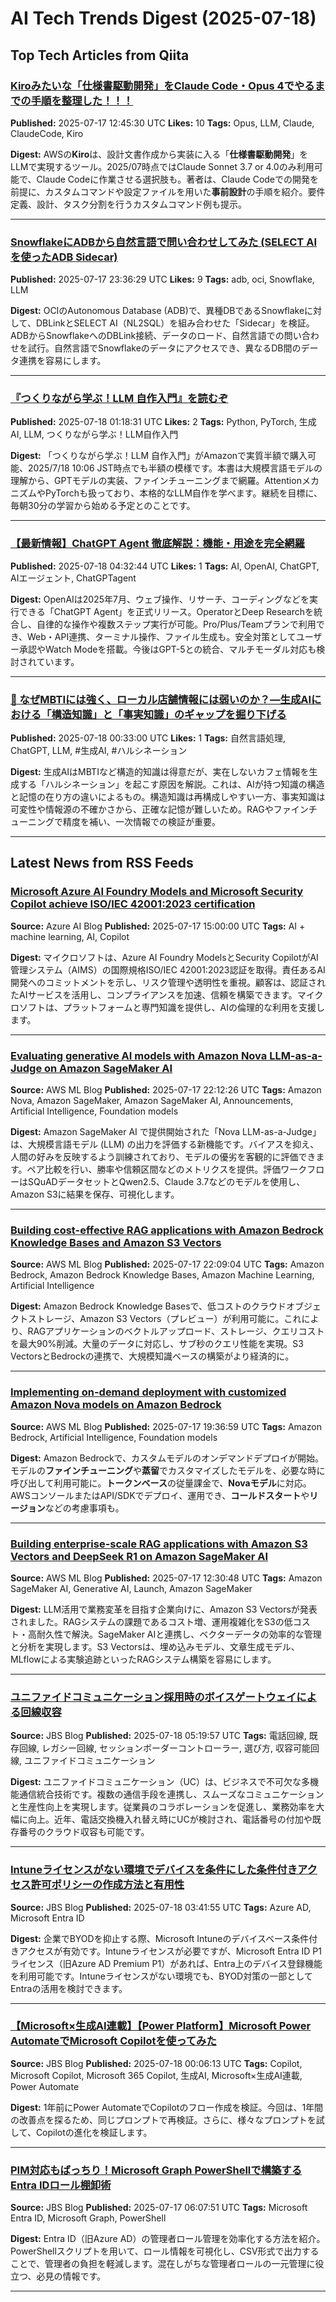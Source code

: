 # AI Tech Trends Digest (2025-07-18)


## Top Tech Articles from Qiita


### [Kiroみたいな「仕様書駆動開発」をClaude Code・Opus 4でやるまでの手順を整理した！！！](https://qiita.com/nokonoko_1203/items/8bafb6033409aadccd9f)
**Published:** 2025-07-17 12:45:30 UTC
**Likes:** 10
**Tags:** Opus, LLM, Claude, ClaudeCode, Kiro

**Digest:**
AWSの**Kiro**は、設計文書作成から実装に入る「**仕様書駆動開発**」をLLMで実現するツール。2025/07時点ではClaude Sonnet 3.7 or 4.0のみ利用可能で、Claude Codeに作業させる選択肢も。著者は、Claude Codeでの開発を前提に、カスタムコマンドや設定ファイルを用いた**事前設計**の手順を紹介。要件定義、設計、タスク分割を行うカスタムコマンド例も提示。

---

### [SnowflakeにADBから自然言語で問い合わせしてみた (SELECT AIを使ったADB Sidecar)](https://qiita.com/ssfujita/items/580a0b351f63f0278289)
**Published:** 2025-07-17 23:36:29 UTC
**Likes:** 9
**Tags:** adb, oci, Snowflake, LLM

**Digest:**
OCIのAutonomous Database (ADB)で、異種DBであるSnowflakeに対して、DBLinkとSELECT AI（NL2SQL）を組み合わせた「Sidecar」を検証。ADBからSnowflakeへのDBLink接続、データのロード、自然言語での問い合わせを試行。自然言語でSnowflakeのデータにアクセスでき、異なるDB間のデータ連携を容易にします。

---

### [『つくりながら学ぶ！LLM 自作入門』を読むぞ](https://qiita.com/RyuGotoo/items/06bf782c021a54ed06d5)
**Published:** 2025-07-18 01:18:31 UTC
**Likes:** 2
**Tags:** Python, PyTorch, 生成AI, LLM, つくりながら学ぶ！LLM自作入門

**Digest:**
「つくりながら学ぶ！LLM 自作入門」がAmazonで実質半額で購入可能、2025/7/18 10:06 JST時点でも半額の模様です。本書は大規模言語モデルの理解から、GPTモデルの実装、ファインチューニングまで網羅。AttentionメカニズムやPyTorchも扱っており、本格的なLLM自作を学べます。継続を目標に、毎朝30分の学習から始める予定とのことです。

---

### [【最新情報】ChatGPT Agent 徹底解説：機能・用途を完全網羅](https://qiita.com/nolanlover0527/items/f611f3c29c1fc66383a2)
**Published:** 2025-07-18 04:32:44 UTC
**Likes:** 1
**Tags:** AI, OpenAI, ChatGPT, AIエージェント, ChatGPTagent

**Digest:**
OpenAIは2025年7月、ウェブ操作、リサーチ、コーディングなどを実行できる「ChatGPT Agent」を正式リリース。OperatorとDeep Researchを統合し、自律的な操作や複数ステップ実行が可能。Pro/Plus/Teamプランで利用でき、Web・API連携、ターミナル操作、ファイル生成も。安全対策としてユーザー承認やWatch Modeを搭載。今後はGPT-5との統合、マルチモーダル対応も検討されています。

---

### [🧪 なぜMBTIには強く、ローカル店舗情報には弱いのか？―生成AIにおける「構造知識」と「事実知識」のギャップを掘り下げる](https://qiita.com/Pinko-zeevaa/items/67e4119bd7eb23b6dc4a)
**Published:** 2025-07-18 00:33:00 UTC
**Likes:** 1
**Tags:** 自然言語処理, ChatGPT, LLM, #生成AI, #ハルシネーション

**Digest:**
生成AIはMBTIなど構造的知識は得意だが、実在しないカフェ情報を生成する「ハルシネーション」を起こす原因を解説。これは、AIが持つ知識の構造と記憶の在り方の違いによるもの。構造知識は再構成しやすい一方、事実知識は可変性や情報源の不確かさから、正確な記憶が難しいため。RAGやファインチューニングで精度を補い、一次情報での検証が重要。

---

## Latest News from RSS Feeds


### [Microsoft Azure AI Foundry Models and Microsoft Security Copilot achieve ISO/IEC 42001:2023 certification](https://azure.microsoft.com/en-us/blog/microsoft-azure-ai-foundry-models-and-microsoft-security-copilot-achieve-iso-iec-420012023-certification/)
**Source:** Azure AI Blog
**Published:** 2025-07-17 15:00:00 UTC
**Tags:** AI + machine learning, AI, Copilot

**Digest:**
マイクロソフトは、Azure AI Foundry ModelsとSecurity CopilotがAI管理システム（AIMS）の国際規格ISO/IEC 42001:2023認証を取得。責任あるAI開発へのコミットメントを示し、リスク管理や透明性を重視。顧客は、認証されたAIサービスを活用し、コンプライアンスを加速、信頼を構築できます。マイクロソフトは、プラットフォームと専門知識を提供し、AIの倫理的な利用を支援します。

---

### [Evaluating generative AI models with Amazon Nova LLM-as-a-Judge on Amazon SageMaker AI](https://aws.amazon.com/blogs/machine-learning/evaluating-generative-ai-models-with-amazon-nova-llm-as-a-judge-on-amazon-sagemaker-ai/)
**Source:** AWS ML Blog
**Published:** 2025-07-17 22:12:26 UTC
**Tags:** Amazon Nova, Amazon SageMaker, Amazon SageMaker AI, Announcements, Artificial Intelligence, Foundation models

**Digest:**
Amazon SageMaker AI で提供開始された「Nova LLM-as-a-Judge」は、大規模言語モデル (LLM) の出力を評価する新機能です。バイアスを抑え、人間の好みを反映するよう訓練されており、モデルの優劣を客観的に評価できます。ペア比較を行い、勝率や信頼区間などのメトリクスを提供。評価ワークフローはSQuADデータセットとQwen2.5、Claude 3.7などのモデルを使用し、Amazon S3に結果を保存、可視化します。

---

### [Building cost-effective RAG applications with Amazon Bedrock Knowledge Bases and Amazon S3 Vectors](https://aws.amazon.com/blogs/machine-learning/building-cost-effective-rag-applications-with-amazon-bedrock-knowledge-bases-and-amazon-s3-vectors/)
**Source:** AWS ML Blog
**Published:** 2025-07-17 22:09:04 UTC
**Tags:** Amazon Bedrock, Amazon Bedrock Knowledge Bases, Amazon Machine Learning, Artificial Intelligence

**Digest:**
Amazon Bedrock Knowledge Basesで、低コストのクラウドオブジェクトストレージ、Amazon S3 Vectors（プレビュー）が利用可能に。これにより、RAGアプリケーションのベクトルアップロード、ストレージ、クエリコストを最大90%削減。大量のデータに対応し、サブ秒のクエリ性能を実現。S3 VectorsとBedrockの連携で、大規模知識ベースの構築がより経済的に。

---

### [Implementing on-demand deployment with customized Amazon Nova models on Amazon Bedrock](https://aws.amazon.com/blogs/machine-learning/implementing-on-demand-deployment-with-customized-amazon-nova-models-on-amazon-bedrock/)
**Source:** AWS ML Blog
**Published:** 2025-07-17 19:36:59 UTC
**Tags:** Amazon Bedrock, Artificial Intelligence, Foundation models

**Digest:**
Amazon Bedrockで、カスタムモデルのオンデマンドデプロイが開始。モデルの**ファインチューニング**や**蒸留**でカスタマイズしたモデルを、必要な時に呼び出して利用可能に。**トークンベース**の従量課金で、**Novaモデル**に対応。AWSコンソールまたはAPI/SDKでデプロイ、運用でき、**コールドスタート**や**リージョン**などの考慮事項も。

---

### [Building enterprise-scale RAG applications with Amazon S3 Vectors and DeepSeek R1 on Amazon SageMaker AI](https://aws.amazon.com/blogs/machine-learning/building-enterprise-scale-rag-applications-with-amazon-s3-vectors-and-deepseek-r1-on-amazon-sagemaker-ai/)
**Source:** AWS ML Blog
**Published:** 2025-07-17 12:30:48 UTC
**Tags:** Amazon SageMaker AI, Generative AI, Launch, Amazon SageMaker

**Digest:**
LLM活用で業務変革を目指す企業向けに、Amazon S3 Vectorsが発表されました。RAGシステムの課題であるコスト増、運用複雑化をS3の低コスト・高耐久性で解決。SageMaker AIと連携し、ベクターデータの効率的な管理と分析を実現します。S3 Vectorsは、埋め込みモデル、文章生成モデル、MLflowによる実験追跡といったRAGシステム構築を容易にします。

---

### [ユニファイドコミュニケーション採用時のボイスゲートウェイによる回線収容](https://blog.jbs.co.jp/entry/2025/07/18/141957)
**Source:** JBS Blog
**Published:** 2025-07-18 05:19:57 UTC
**Tags:** 電話回線, 既存回線, レガシー回線, セッションボーダーコントローラー, 選び方, 収容可能回線, ユニファイドコミュニケーション

**Digest:**
ユニファイドコミュニケーション（UC）は、ビジネスで不可欠な多機能通信統合技術です。複数の通信手段を連携し、スムーズなコミュニケーションと生産性向上を実現します。従業員のコラボレーションを促進し、業務効率を大幅に向上。近年、電話交換機入れ替え時にUCが検討され、電話番号の付加や既存番号のクラウド収容も可能です。

---

### [Intuneライセンスがない環境でデバイスを条件にした条件付きアクセス許可ポリシーの作成方法と有用性](https://blog.jbs.co.jp/entry/2025/07/18/124155)
**Source:** JBS Blog
**Published:** 2025-07-18 03:41:55 UTC
**Tags:** Azure AD, Microsoft Entra ID

**Digest:**
企業でBYODを抑止する際、Microsoft Intuneのデバイスベース条件付きアクセスが有効です。Intuneライセンスが必要ですが、Microsoft Entra ID P1ライセンス（旧Azure AD Premium P1）があれば、Entra上のデバイス登録機能を利用可能です。Intuneライセンスがない環境でも、BYOD対策の一部としてEntraの活用を検討できます。

---

### [【Microsoft×生成AI連載】【Power Platform】Microsoft Power AutomateでMicrosoft Copilotを使ってみた](https://blog.jbs.co.jp/entry/2025/07/18/090613)
**Source:** JBS Blog
**Published:** 2025-07-18 00:06:13 UTC
**Tags:** Copilot, Microsoft Copilot, Microsoft 365 Copilot, 生成AI, Microsoft×生成AI連載, Power Automate

**Digest:**
1年前にPower AutomateでCopilotのフロー作成を検証。今回は、1年間の改善点を探るため、同じプロンプトで再検証。さらに、様々なプロンプトを試して、Copilotの進化を検証します。

---

### [PIM対応もばっちり！Microsoft Graph PowerShellで構築するEntra IDロール棚卸術](https://blog.jbs.co.jp/entry/2025/07/17/150751)
**Source:** JBS Blog
**Published:** 2025-07-17 06:07:51 UTC
**Tags:** Microsoft Entra ID, Microsoft Graph, PowerShell

**Digest:**
Entra ID（旧Azure AD）の管理者ロール管理を効率化する方法を紹介。PowerShellスクリプトを用いて、ロール情報を可視化し、CSV形式で出力することで、管理者の負担を軽減します。混在しがちな管理者ロールの一元管理に役立つ、必見の情報です。

---